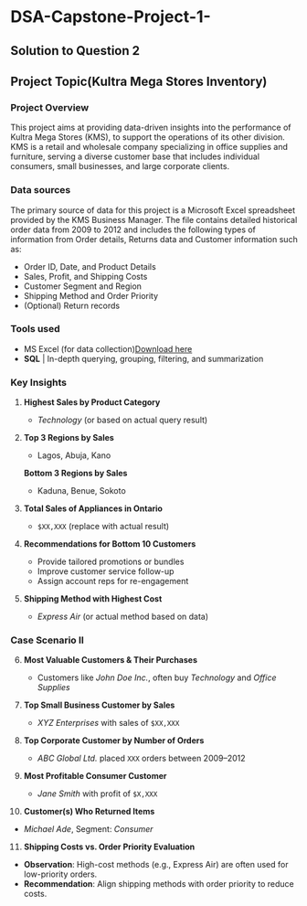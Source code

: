 # DSA-Capstone-Project-1-
## Solution to Question 2

## Project Topic(Kultra Mega Stores Inventory)

### Project Overview
This project aims at providing data-driven insights into the performance of Kultra Mega Stores (KMS), to support the operations of its other division. KMS is a retail and wholesale company specializing in office supplies and furniture, serving a diverse customer base that includes individual consumers, small businesses, and large corporate clients.

### Data sources
The primary source of data for this project is a Microsoft Excel spreadsheet provided by the KMS Business Manager. The file contains detailed historical order data from 2009 to 2012 and includes the following types of information from Order details, Returns data and Customer information such as:
- Order ID, Date, and Product Details  
- Sales, Profit, and Shipping Costs  
- Customer Segment and Region  
- Shipping Method and Order Priority  
- (Optional) Return records

### Tools used
- MS Excel (for data collection)[Download here](https://www.microsoft.com)
- **SQL** | In-depth querying, grouping, filtering, and summarization

### Key Insights
1. **Highest Sales by Product Category**  
   - *Technology* (or based on actual query result)

2. **Top 3 Regions by Sales**  
   - Lagos, Abuja, Kano  
   
   **Bottom 3 Regions by Sales**  
   - Kaduna, Benue, Sokoto

3. **Total Sales of Appliances in Ontario**  
   - `$XX,XXX` (replace with actual result)

4. **Recommendations for Bottom 10 Customers**
   - Provide tailored promotions or bundles
   - Improve customer service follow-up
   - Assign account reps for re-engagement

5. **Shipping Method with Highest Cost**
   - *Express Air* (or actual method based on data)


### Case Scenario II

6. **Most Valuable Customers & Their Purchases**
   - Customers like *John Doe Inc.*, often buy *Technology* and *Office Supplies*

7. **Top Small Business Customer by Sales**
   - *XYZ Enterprises* with sales of `$XX,XXX`

8. **Top Corporate Customer by Number of Orders**
   - *ABC Global Ltd.* placed `XXX` orders between 2009–2012

9. **Most Profitable Consumer Customer**
   - *Jane Smith* with profit of `$X,XXX`

10. **Customer(s) Who Returned Items**
   - *Michael Ade*, Segment: *Consumer*

11. **Shipping Costs vs. Order Priority Evaluation**
   - **Observation**: High-cost methods (e.g., Express Air) are often used for low-priority orders.
   - **Recommendation**: Align shipping methods with order priority to reduce costs.



